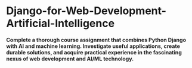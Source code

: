 # Django-for-Web-Development-Artificial-Intelligence
**Complete a thorough course assignment that combines Python Django with AI and machine learning. Investigate useful applications, create durable solutions, and acquire practical experience in the fascinating nexus of web development and AI/ML technology.**
